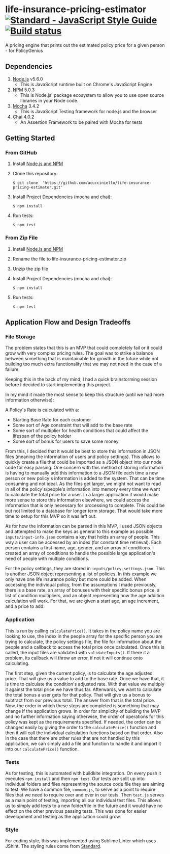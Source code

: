 # life-insurance-pricing-estimator [![Standard - JavaScript Style Guide](https://cdn.rawgit.com/feross/standard/master/badge.svg)](https://github.com/feross/standard     )[![Build status](https://badge.buildkite.com/90e7279784b79c9c145baf9c76b4d3305c882d44ae24bef728.svg)](https://buildkite.com/acucciniello/testing)
A pricing engine that prints out the estimated policy price for a given person - for PolicyGenius

## Dependencies
	
1. [Node.js](https://nodejs.org/en/) v5.6.0
	- This is JavaScript runtime built on Chrome's JavaScript Engine
2. [NPM](https://nodejs.org/en/download/) 5.0.3
	- This is Node.js' package ecosystem to allow you to use open source libraries in your Node code.
3. [Mocha](https://www.npmjs.com/package/mocha) 3.4.2
	- This is JavaScript Testing framework for node.js and the browser
4. [Chai](https://www.npmjs.com/package/chai) 4.0.2
	- An Assertion Framework to be paired with Mocha for tests

## Getting Started

### From GitHub

1. Install [Node.js and NPM](https://docs.npmjs.com/getting-started/installing-node)
2. Clone this repository:

	```
	$ git clone  'https://github.com/acucciniello/life-insurance-pricing-estimator.git'
	```
	
3. Install Project Dependencies (mocha and chai):
	
	```
	$ npm install
	```
	
4. Run tests:
	
	```
	$ npm test
	```

### From Zip File

1. Install [Node.js and NPM](https://docs.npmjs.com/getting-started/installing-node)

2. Rename the file to life-insurance-pricing-estimator.zip 

3. Unzip the zip file
	
4. Install Project Dependencies (mocha and chai):
	
	```
	$ npm install
	```
	
5. Run tests:
	
	```
	$ npm test
	```

## Application Flow and Design Tradeoffs

### File Storage

The problem states that this is an MVP that could completely fail or it could grow with very complex pricing rules.  The goal was to strike a balance between something that is maintainable for growth in the future while not building too much extra functionality that we may not need in the case of a failure.Keeping this in the back of my mind, I had a quick brainstorming session before I decided to start implementing this project. In my mind it made the most sense to keep this structure (until we had more information otherwise):A Policy's Rate is calculated with a:- Starting Base Rate for each customer- Some sort of Age constraint that will add to the base rate- Some sort of multiplier for health conditions that could affect the lifespan of the policy holder- Some sort of bonus for users to save some moneyFrom this, I decided that it would be best to store this information in JSON files (meaning the information of users and policy settings). This allows to quickly create a file that could be imported as a JSON object into our node code for easy parsing.  One concern with this method of storing information is having to manually add this information to a JSON file each time a new person or new policy's information is added to the system. That can be time consuming and not ideal.  As the files get larger, we might not want to read in all of the policy's/people's information into memory every time we want to calculate the total price for a user.  In a larger application it would make more sense to store this information elsewhere, we could access the information that is only necessary for processing to complete.  This could be but not limited to a database for longer term storage.  That would take more time to setup for this MVP so it was left out.As for how the information can be parsed in this MVP, I used JSON objects and attempted to make the keys as general to this example as possible.  `inputs/input-info.json` contains a key that holds an array of people.  This way a user can be accessed by an index (for constant time retrieval).  Each person contains a first name, age, gender, and an array of conditions.  I created an array of conditions to handle the possible large application's need of people with multiple conditions.For the policy settings, they are stored in `inputs/policy-settings.json`.  This is another JSON object representing a list of policies.  In this example we only have one life insurance policy but more could be added.  When accessing the individual policy, from the assumptions I made previously, there is a base rate, an array of bonuses with their specific bonus price, a list of condition multipliers, and an object representing how the age addition calculation will work.  For that, we are given a start age, an age increment, and a price to add.  ### ApplicationThis is run by calling `calculatePrice()`.  It takes in the policy name you are looking to use, the index in the people array for the specific person you are trying to calculate, the policy settings file, the file for information about the people and a callback to access the total price once calculated.  Once this is called, the input files are validated with `validateInputs()`.  If there it a problem, its callback will throw an error, if not it will continue onto calculating.The first step, given the current policy, is to calculate the age adjusted price.  That will give us a value to add to the base rate.  Once we have that, it is time to calculate the condition's adjusted rate.  With that value we multiply it against the total price we have thus far.  Afterwards, we want to calculate the total bonus a user gets for that policy. That will give us a bonus to subtract from our previous total.  The answer from that is the total price.  Now, the order in which these steps are completed is something that may change if the application grows.  In order for simplicity of building the MVP and no further information saying otherwise, the order of operations for this policy was kept as the requirements specified.  If needed, the order can be changed easily by giving the order to the `calculatePrice()` function and then it will call the individual calculation functions based on that order.  Also in the case that there are other rules that are not handled by this application, we can simply add a file and function to handle it and import it into our `calculatePrice()` function.### Tests
As for testing, this is automated with buildkite integration.  On every push it executes `npm install` and then `npm test`. Our tests are split up into individual folders and files representing the source code file they are aiming to test.  We have a common file, `common.js`, to serve as a point to require files that we need to require over and over in our tests.  Then `test.js` serves as a main point of testing, importing all our individual test files.  This allows us to simply add tests to a new folder/file in the future and it would have no effect on the other previous passing tests.  This was done for easier development and testing as the application could grow.  
### Style

For coding style, this was implemented using Sublime Linter which uses JShint.  The styling rules come from [Standard](https://github.com/feross/standard).


